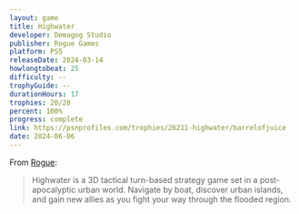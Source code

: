 ```yaml
---
layout: game
title: Highwater
developer: Demagog Studio
publisher: Rogue Games
platform: PS5
releaseDate: 2024-03-14
howlongtobeat: 25
difficulty: --
trophyGuide: --
durationHours: 17
trophies: 20/20
percent: 100%
progress: complete
link: https://psnprofiles.com/trophies/26211-highwater/barrelofjuice
date: 2024-06-06
---
```


From [Rogue](https://rogueco.com/games/highwater/):

> Highwater is a 3D tactical turn-based strategy game set in a post-apocalyptic urban world. Navigate by boat, discover urban islands, and gain new allies as you fight your way through the flooded region.
